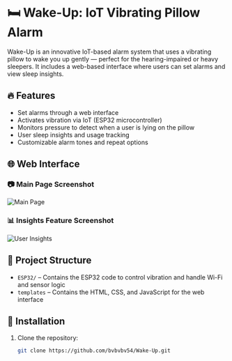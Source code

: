 # 🛏️ Wake-Up: IoT Vibrating Pillow Alarm

Wake-Up is an innovative IoT-based alarm system that uses a vibrating pillow to wake you up gently — perfect for the hearing-impaired or heavy sleepers. It includes a web-based interface where users can set alarms and view sleep insights.

## 🔥 Features

- Set alarms through a web interface
- Activates vibration via IoT (ESP32 microcontroller)
- Monitors pressure to detect when a user is lying on the pillow
- User sleep insights and usage tracking
- Customizable alarm tones and repeat options

## 🌐 Web Interface

### 📷 Main Page Screenshot
![Main Page](images/home.png)

### 📊 Insights Feature Screenshot
![User Insights](images/insights.png)

## 📁 Project Structure

- `ESP32/` – Contains the ESP32 code to control vibration and handle Wi-Fi and sensor logic
- `templates` – Contains the HTML, CSS, and JavaScript for the web interface

## 🔧 Installation

1. Clone the repository:
   ```bash
   git clone https://github.com/bvbvbv54/Wake-Up.git
